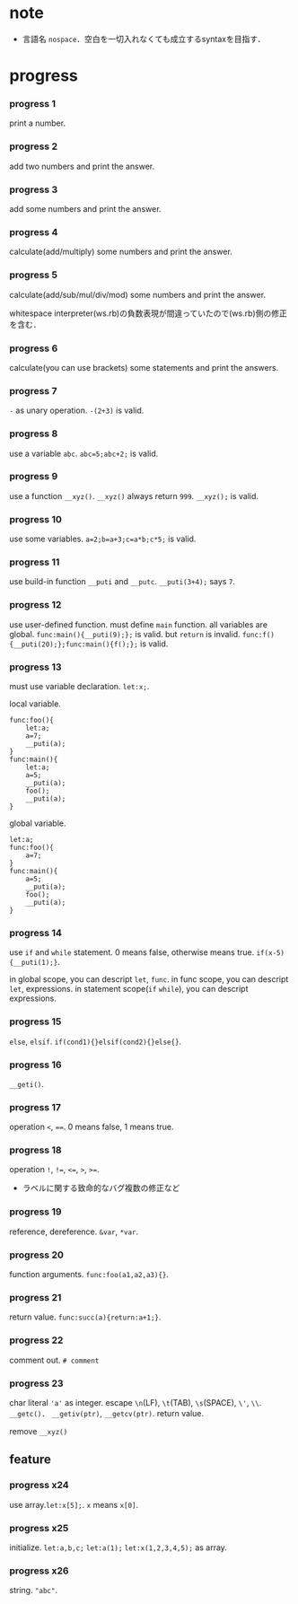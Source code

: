 
# note

- 言語名 `nospace`．空白を一切入れなくても成立するsyntaxを目指す．

# progress

### progress 1

print a number.

### progress 2

add two numbers and print the answer.

### progress 3

add some numbers and print the answer.

### progress 4

calculate(add/multiply) some numbers and print the answer.

### progress 5

calculate(add/sub/mul/div/mod) some numbers and print the answer.

 whitespace interpreter(ws.rb)の負数表現が間違っていたので(ws.rb)側の修正を含む．

### progress 6

calculate(you can use brackets) some statements and print the answers.

### progress 7

`-` as unary operation. `-(2+3)` is valid.

### progress 8

use a variable `abc`. `abc=5;abc+2;` is valid.

### progress 9

use a function `__xyz()`. `__xyz()` always return `999`. `__xyz();` is valid.

### progress 10

use some variables. `a=2;b=a+3;c=a*b;c*5;` is valid.

### progress 11

use build-in function `__puti` and `__putc`. `__puti(3+4);` says `7`.

### progress 12

use user-defined function. must define `main` function. all variables are global.
`func:main(){__puti(9);};` is valid. but `return` is invalid.
`func:f(){__puti(20);};func:main(){f();};` is valid.

### progress 13

must use variable declaration. `let:x;`. 

local variable. 

```
func:foo(){
    let:a;
    a=7;
    __puti(a);
}
func:main(){
    let:a;
    a=5;
    __puti(a);
    foo();
    __puti(a);
}
```

global variable.

```
let:a;
func:foo(){
    a=7;
}
func:main(){
    a=5;
    __puti(a);
    foo();
    __puti(a);
}
```

### progress 14

use `if` and `while` statement. 0 means false, otherwise means true.
`if(x-5){__puti(1);}`.

in global scope, you can descript `let`, `func`.
in func scope, you can descript `let`, expressions.
in statement scope(`if` `while`), you can descript expressions.


### progress 15

`else`, `elsif`.
`if(cond1){}elsif(cond2){}else{}`.


### progress 16

`__geti()`.


### progress 17

operation `<`, `==`. 0 means false, 1 means true.


### progress 18

operation `!`, `!=`, `<=`, `>`, `>=`.

- ラベルに関する致命的なバグ複数の修正など


### progress 19

reference, dereference. `&var`, `*var`.


### progress 20

function arguments. `func:foo(a1,a2,a3){}`.


### progress 21

return value. `func:succ(a){return:a+1;}`.


### progress 22

comment out. `# comment`


### progress 23

char literal `'a'` as integer. escape `\n`(LF), `\t`(TAB), `\s`(SPACE), `\'`, `\\`.
`__getc()`．
`__getiv(ptr)`, `__getcv(ptr)`. return value.

remove `__xyz()`


## feature

### progress x24

use array.`let:x[5];`. `x` means `x[0]`.


### progress x25

initialize.
`let:a,b,c;`
`let:a(1);`
`let:x(1,2,3,4,5);` as array.


### progress x26

string. `"abc"`.

